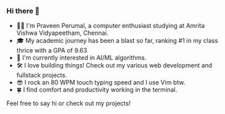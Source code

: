 ### Hi there 👋

- 👨‍💻 I'm Praveen Perumal, a computer enthusiast studying at Amrita Vishwa Vidyapeetham, Chennai.
- 🎓 My academic journey has been a blast so far, ranking #1 in my class thrice with a GPA of 9.63
- 🔬 I'm currently interested in AI/ML algorithms.
- 🛠️ I love building things! Check out my various web development and fullstack projects.
- 😎 I rock an 80 WPM touch typing speed and I use Vim btw.
- 🍀 I find comfort and productivity working in the terminal.

Feel free to say hi or check out my projects!
